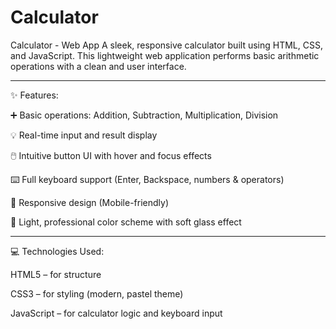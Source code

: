 # Calculator
Calculator - Web App  A sleek, responsive calculator built using HTML, CSS, and JavaScript. This lightweight web application performs basic arithmetic operations with a clean and user interface.


---

✨ Features:

➕ Basic operations: Addition, Subtraction, Multiplication, Division

💡 Real-time input and result display

🖱️ Intuitive button UI with hover and focus effects

⌨️ Full keyboard support (Enter, Backspace, numbers & operators)

📱 Responsive design (Mobile-friendly)

🎨 Light, professional color scheme with soft glass effect



---

💻 Technologies Used:

HTML5 – for structure

CSS3 – for styling (modern, pastel theme)

JavaScript – for calculator logic and keyboard input
